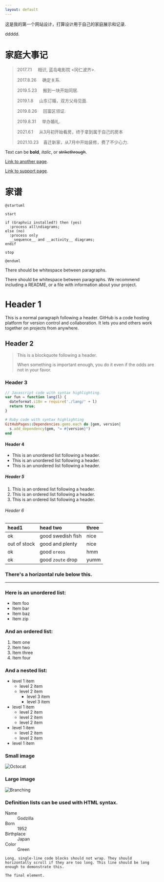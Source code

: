 ```yaml
---
layout: default
---
```


这是我的第一个网站设计，打算设计用于自己的家庭展示和记录.

ddddd.

# 家庭大事记
> 2017.7.1 &nbsp;&nbsp;&nbsp; 相识, 蓝岛电影院 <冈仁波齐>.
>
> 2017.8.26 &nbsp;&nbsp;&nbsp; 确定关系.
>
> 2019.5.23 &nbsp;&nbsp;&nbsp; 搬到一块开始同居.
>
> 2019.1.8 &nbsp;&nbsp;&nbsp; 山东订婚，双方父母见面.
>
> 2019.8.26 &nbsp;&nbsp;&nbsp; 回富区领证.
>
> 2019.8.31 &nbsp;&nbsp;&nbsp; 举办婚礼.
>
> 2021.6.1 &nbsp;&nbsp;&nbsp; 从3月初开始看房，终于拿到属于自己的房本
>
> 2021.10.23 &nbsp;&nbsp; 喜迁新家，从7月中开始装修，费了不少心力.


Text can be **bold**, _italic_, or ~~strikethrough~~.

[Link to another page](./another-page.html).

[Link to support page](./docs/SUPPORT.md).

# 家谱
```puml
@startuml

start

if (Graphviz installed?) then (yes)
  :process all\ndiagrams;
else (no)
  :process only
  __sequence__ and __activity__ diagrams;
endif

stop

@enduml
```

There should be whitespace between paragraphs.

There should be whitespace between paragraphs. We recommend including a README, or a file with information about your project.

# Header 1

This is a normal paragraph following a header. GitHub is a code hosting platform for version control and collaboration. It lets you and others work together on projects from anywhere.

## Header 2

> This is a blockquote following a header.
>
> When something is important enough, you do it even if the odds are not in your favor.

### Header 3

```js
// Javascript code with syntax highlighting.
var fun = function lang(l) {
  dateformat.i18n = require('./lang/' + l)
  return true;
}
```

```ruby
# Ruby code with syntax highlighting
GitHubPages::Dependencies.gems.each do |gem, version|
  s.add_dependency(gem, "= #{version}")
end
```

#### Header 4

*   This is an unordered list following a header.
*   This is an unordered list following a header.
*   This is an unordered list following a header.

##### Header 5

1.  This is an ordered list following a header.
2.  This is an ordered list following a header.
3.  This is an ordered list following a header.

###### Header 6

| head1        | head two          | three |
|:-------------|:------------------|:------|
| ok           | good swedish fish | nice  |
| out of stock | good and plenty   | nice  |
| ok           | good `oreos`      | hmm   |
| ok           | good `zoute` drop | yumm  |

### There's a horizontal rule below this.

* * *

### Here is an unordered list:

*   Item foo
*   Item bar
*   Item baz
*   Item zip

### And an ordered list:

1.  Item one
1.  Item two
1.  Item three
1.  Item four

### And a nested list:

- level 1 item
  - level 2 item
  - level 2 item
    - level 3 item
    - level 3 item
- level 1 item
  - level 2 item
  - level 2 item
  - level 2 item
- level 1 item
  - level 2 item
  - level 2 item
- level 1 item

### Small image

![Octocat](https://github.githubassets.com/images/icons/emoji/octocat.png)

### Large image

![Branching](https://guides.github.com/activities/hello-world/branching.png)


### Definition lists can be used with HTML syntax.

<dl>
<dt>Name</dt>
<dd>Godzilla</dd>
<dt>Born</dt>
<dd>1952</dd>
<dt>Birthplace</dt>
<dd>Japan</dd>
<dt>Color</dt>
<dd>Green</dd>
</dl>

```
Long, single-line code blocks should not wrap. They should horizontally scroll if they are too long. This line should be long enough to demonstrate this.
```

```
The final element.
```

